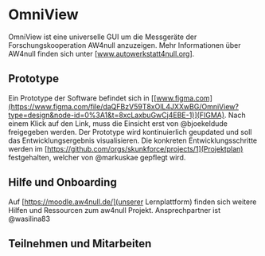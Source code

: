 # OmniView
OmniView ist eine universelle GUI um die Messgeräte der Forschungskooperation AW4null anzuzeigen. 
Mehr Informationen über AW4null finden sich unter [www.autowerkstatt4null.org].

## Prototype 
Ein Prototype der Software befindet sich in [[www.figma.com](https://www.figma.com/file/daQFBzV59T8xOlL4JXXwBG/OmniView?type=design&node-id=0%3A1&t=8xcLaxbuGwCj4EBE-1)](FIGMA). Nach einem Klick auf den Link, muss die Einsicht erst von @bjoekeldude freigegeben werden.
Der Prototype wird kontinuierlich geupdated und soll das Entwicklungsergebnis visualisieren. 
Die konkreten Entwicklungsschritte werden im [https://github.com/orgs/skunkforce/projects/1](Projektplan) festgehalten, welcher von @markuskae gepflegt wird.

## Hilfe und Onboarding
Auf [https://moodle.aw4null.de/](unserer Lernplattform) finden sich weitere Hilfen und Ressourcen zum aw4null Projekt. Ansprechpartner ist @wasilina83 

## Teilnehmen und Mitarbeiten
